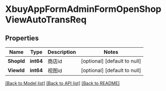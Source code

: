 # XbuyAppFormAdminFormOpenShopViewAutoTransReq

## Properties
Name | Type | Description | Notes
------------ | ------------- | ------------- | -------------
**ShopId** | **int64** | 商店id | [optional] [default to null]
**ViewId** | **int64** | 视图id | [optional] [default to null]

[[Back to Model list]](../README.md#documentation-for-models) [[Back to API list]](../README.md#documentation-for-api-endpoints) [[Back to README]](../README.md)

